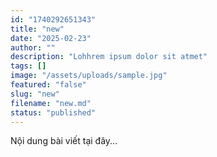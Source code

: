 ```yaml
---
id: "1740292651343"
title: "new"
date: "2025-02-23"
author: ""
description: "Lohhrem ipsum dolor sit atmet"
tags: []
image: "/assets/uploads/sample.jpg"
featured: "false"
slug: "new"
filename: "new.md"
status: "published"
---
```

Nội dung bài viết tại đây...